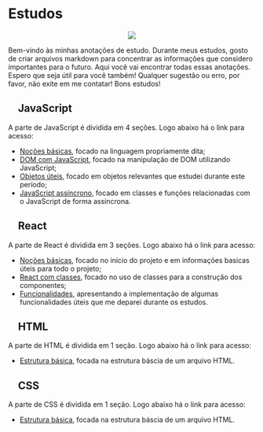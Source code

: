 # Estudos

<p align="center">
    <img src="https://skillicons.dev/icons?i=js,react,html,css" />
</p>

Bem-vindo às minhas anotações de estudo. Durante meus estudos, gosto de criar arquivos markdown para concentrar as informações que considero importantes para o futuro. Aqui você vai encontrar todas essas anotações. Espero que seja útil para você também! Qualquer sugestão ou erro, por favor, não exite em me contatar! Bons estudos! 

## <img src="https://skillicons.dev/icons?i=js" width="15px"/> JavaScript 

A parte de JavaScript é dividida em 4 seções. Logo abaixo há o link para acesso: 

- [Noções básicas](javascript/anotacoes_javascript.md), focado na linguagem propriamente dita;
- [DOM com JavaScript](javascript/anotacoes_javascript_dom.md), focado na manipulação de DOM utilizando JavaScript;
- [Objetos úteis](javascript/anotacoes_javascript_objetos_relevantes.md), focado em objetos relevantes que estudei durante este período;
- [JavaScript assíncrono](javascript/anotacoes_javascript_assincrono.md), focado em classes e funções relacionadas com o JavaScript de forma assíncrona.

## <img src="https://skillicons.dev/icons?i=react" width="15px"/> React 

A parte de React é dividida em 3 seções. Logo abaixo há o link para acesso:

- [Noções básicas](react/anotacoes_react.md), focado no início do projeto e em informações basicas úteis para todo o projeto;
- [React com classes](react/anotacoes_react_classe.md), focado no uso de classes para a construção dos componentes;
- [Funcionalidades](react/anotacoes_react_funcionalidades.md), apresentando a implementação de algumas funcionalidades úteis que me deparei durante os estudos.

## <img src="https://skillicons.dev/icons?i=html" width="15px"/> HTML 

A parte de HTML é dividida em 1 seção. Logo abaixo há o link para acesso:

- [Estrutura básica](html/anotacoes_html.md), focada na estrutura báscia de um arquivo HTML.

## <img src="https://skillicons.dev/icons?i=css" width="15px"/> CSS 

A parte de CSS é dividida em 1 seção. Logo abaixo há o link para acesso:

- [Estrutura básica](css/anotacoes_css.md), focada na estrutura báscia de um arquivo HTML.